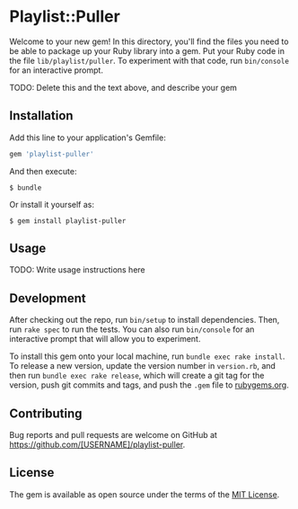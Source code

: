 # Playlist::Puller

Welcome to your new gem! In this directory, you'll find the files you need to be able to package up your Ruby library into a gem. Put your Ruby code in the file `lib/playlist/puller`. To experiment with that code, run `bin/console` for an interactive prompt.

TODO: Delete this and the text above, and describe your gem

## Installation

Add this line to your application's Gemfile:

```ruby
gem 'playlist-puller'
```

And then execute:

    $ bundle

Or install it yourself as:

    $ gem install playlist-puller

## Usage

TODO: Write usage instructions here

## Development

After checking out the repo, run `bin/setup` to install dependencies. Then, run `rake spec` to run the tests. You can also run `bin/console` for an interactive prompt that will allow you to experiment.

To install this gem onto your local machine, run `bundle exec rake install`. To release a new version, update the version number in `version.rb`, and then run `bundle exec rake release`, which will create a git tag for the version, push git commits and tags, and push the `.gem` file to [rubygems.org](https://rubygems.org).

## Contributing

Bug reports and pull requests are welcome on GitHub at https://github.com/[USERNAME]/playlist-puller.

## License

The gem is available as open source under the terms of the [MIT License](https://opensource.org/licenses/MIT).
